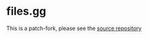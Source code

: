 # files.gg

This is a patch-fork, please see the [source repository](https://github.com/cakedan/files.gg)
